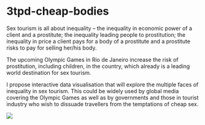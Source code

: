 # 3tpd-cheap-bodies

Sex tourism is all about inequality – the inequality in economic power of a client and a prostitute; the inequality leading people to prostitution; the inequality in price a client pays for a body of a prostitute and a prostitute risks to pay for selling her/his body. 

The upcoming Olympic Games in Rio de Janeiro increase the risk of prostitution, including children, in the country, which already is a leading world destination for sex tourism.

I propose interactive data visualisation that will explore the multiple faces of inequality in sex tourism. This could be widely used by global media covering the Olympic Games as well as by governments and those in tourist industry who wish to dissuade travellers from the temptations of cheap sex.

![](http://comunidad.medialab-prado.es/sites/default/files/styles/featured_home/public/419517894_4424f74972_o.jpg?itok=nZ0PIXXc)
